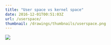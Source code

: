 ```yaml
---
title: "User space vs kernel space"
date: 2016-12-01T00:51:03Z
url: /userspace/
thumbnail: /drawings/thumbnails/userspace.png
---
```

<a href='/drawings/userspace.svg'><img src='/drawings/userspace.png'></a>
